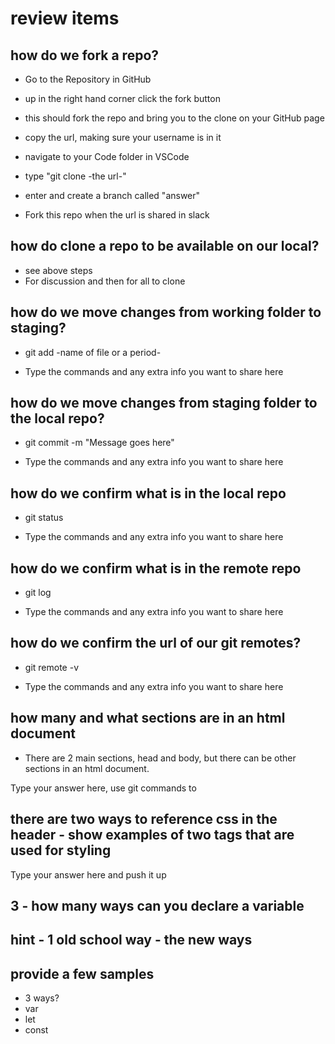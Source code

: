 # review items

## how do we fork a repo? 

- Go to the Repository in GitHub
- up in the right hand corner click the fork button
- this should fork the repo and bring you to the clone on your GitHub page
- copy the url, making sure your username is in it
- navigate to your Code folder in VSCode
- type "git clone -the url-"
- enter and create a branch called "answer"

- Fork this repo when the url is shared in slack

## how do clone a repo to be available on our local?

- see above steps
- For discussion and then for all to clone

## how do we move changes from working folder to staging?

- git add -name of file or a period-

- Type the commands and any extra info you want to share here

## how do we move changes from staging folder to the local repo?

- git commit -m "Message goes here"

- Type the commands and any extra info you want to share here

## how do we confirm what is in the local repo

- git status

- Type the commands and any extra info you want to share here

## how do we confirm what is in the remote repo

- git log

- Type the commands and any extra info you want to share here

## how do we confirm the url of our git remotes?

- git remote -v

- Type the commands and any extra info you want to share here

## how many and what sections are in an html document

- There are 2 main sections, head and body, but there can be other sections in an html document.

Type your answer here, use git commands to 

## there are two ways to reference css in the header - show examples of two tags that are used for styling

<link rel="stylesheet" href="./main.css">
<style> 
    .boxes {
        height: 20%;
        width: 30%;
    }
</style>


Type your answer here and push it up

## 3 - how many ways can you declare a variable
## hint - 1 old school way - the new ways
## provide a few samples
- 3 ways?
- var
- let
- const